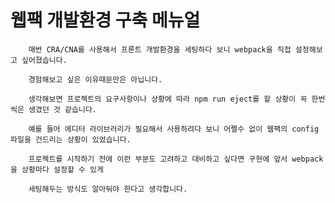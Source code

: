 # 웹팩 개발환경 구축 메뉴얼

        매번 CRA/CNA를 사용해서 프론트 개발환경을 세팅하다 보니 webpack을 직접 설정해보고 싶어졌습니다.

        경험해보고 싶은 이유때문만은 아닙니다.

        생각해보면 프로젝트의 요구사항이나 상황에 따라 npm run eject를 할 상황이 꼭 한번씩은 생겼던 것 같습니다.

        예를 들어 에디터 라이브러리가 필요해서 사용하려다 보니 어쩔수 없이 웹팩의 config파일을 건드리는 상황이 있었습니다.

        프로젝트를 시작하기 전에 이런 부분도 고려하고 대비하고 싶다면 구현에 앞서 webpack을 상황마다 설정할 수 있게

        세팅해두는 방식도 알아둬야 한다고 생각합니다.
